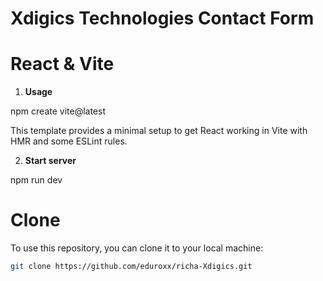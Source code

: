 # Xdigics Technologies Contact Form
# React & Vite

1. **Usage**

npm create vite@latest

This template provides a minimal setup to get React working in Vite with HMR and some ESLint rules.


2. **Start server**

npm run dev

# Clone 
To use this repository, you can clone it to your local machine:

```bash
git clone https://github.com/eduroxx/richa-Xdigics.git
